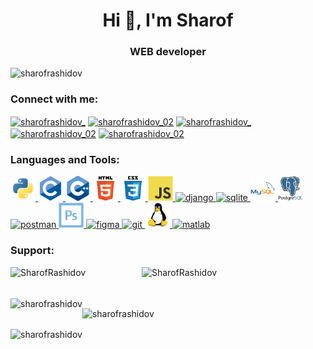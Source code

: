 <h1 align="center">Hi 👋, I'm Sharof</h1>
<h3 align="center">WEB developer</h3>

<p align="left"> <img
    src="https://komarev.com/ghpvc/?username=sharofrashidov&label=Profile%20views&color=0e75b6&style=flat"
    alt="sharofrashidov" /> </p>

<h3 align="left">Connect with me:</h3>
<p align="left">
  <a href="https://t.me/sharofrashidov_02" target="blank"><img align="center"
      src="https://upload.wikimedia.org/wikipedia/commons/8/82/Telegram_logo.svg" alt="sharofrashidov_" height="30"
      width="40" /></a>
  <a href="https://instagram.com/sharofrashidov_02" target="blank"><img align="center"
      src="https://raw.githubusercontent.com/rahuldkjain/github-profile-readme-generator/master/src/images/icons/Social/instagram.svg"
      alt="sharofrashidov_02" height="30" width="40" /></a>
  <a href="https://twitter.com/sharofrashidov_" target="blank"><img align="center"
      src="https://raw.githubusercontent.com/rahuldkjain/github-profile-readme-generator/master/src/images/icons/Social/twitter.svg"
      alt="sharofrashidov_" height="30" width="40" /></a>
  <a href="https://fb.com/sharofrashidov_02" target="blank"><img align="center"
      src="https://raw.githubusercontent.com/rahuldkjain/github-profile-readme-generator/master/src/images/icons/Social/facebook.svg"
      alt="sharofrashidov_02" height="30" width="40" /></a>
  <a href="https://www.youtube.com/@sharofrashidov_02" target="blank"><img align="center"
      src="https://raw.githubusercontent.com/rahuldkjain/github-profile-readme-generator/master/src/images/icons/Social/youtube.svg"
      alt="sharofrashidov_02" height="30" width="40" /></a>
</p>

<h3 align="left">Languages and Tools:</h3>
<p align="left">
  <a href="https://www.python.org" target="_blank" rel="noreferrer">
    <img src="https://raw.githubusercontent.com/devicons/devicon/master/icons/python/python-original.svg" alt="python" width="40" height="40" />
  </a>
  
  <a href="https://www.cprogramming.com/" target="_blank" rel="noreferrer">
    <img src="https://raw.githubusercontent.com/devicons/devicon/master/icons/c/c-original.svg" alt="c" width="40" height="40" />
  </a>
  
  <a href="https://www.w3schools.com/cpp/" target="_blank" rel="noreferrer">
    <img src="https://raw.githubusercontent.com/devicons/devicon/master/icons/cplusplus/cplusplus-original.svg" alt="cplusplus" width="40" height="40" />
  </a>
  
  <a href="https://www.w3.org/html/" target="_blank" rel="noreferrer">
    <img src="https://raw.githubusercontent.com/devicons/devicon/master/icons/html5/html5-original-wordmark.svg" alt="html5" width="40" height="40" />
  </a>
  
  <a href="https://www.w3schools.com/css/" target="_blank" rel="noreferrer">
    <img src="https://raw.githubusercontent.com/devicons/devicon/master/icons/css3/css3-original-wordmark.svg" alt="css3" width="40" height="40" />
  </a>
  
  <a href="https://developer.mozilla.org/en-US/docs/Web/JavaScript" target="_blank" rel="noreferrer">
    <img src="https://raw.githubusercontent.com/devicons/devicon/master/icons/javascript/javascript-original.svg" alt="javascript" width="40" height="40" />
  </a>
  
  <a href="https://www.djangoproject.com/" target="_blank" rel="noreferrer">
    <img src="https://cdn.worldvectorlogo.com/logos/django.svg" alt="django" width="40" height="40" />
  </a>
  
  <a href="https://www.sqlite.org/" target="_blank" rel="noreferrer">
    <img src="https://www.vectorlogo.zone/logos/sqlite/sqlite-icon.svg" alt="sqlite" width="40" height="40" />
  </a>

  <a href="https://www.mysql.com/" target="_blank" rel="noreferrer">
    <img src="https://raw.githubusercontent.com/devicons/devicon/master/icons/mysql/mysql-original-wordmark.svg" alt="mysql" width="40" height="40" />
  </a>
  
  <a href="https://www.postgresql.org" target="_blank" rel="noreferrer">
    <img src="https://raw.githubusercontent.com/devicons/devicon/master/icons/postgresql/postgresql-original-wordmark.svg" alt="postgresql" width="40" height="40" />
  </a>
  
  <a href="https://postman.com" target="_blank" rel="noreferrer">
    <img src="https://www.vectorlogo.zone/logos/getpostman/getpostman-icon.svg" alt="postman" width="40" height="40" />
  </a>
  
  <a href="https://www.photoshop.com/en" target="_blank" rel="noreferrer">
    <img src="https://raw.githubusercontent.com/devicons/devicon/master/icons/photoshop/photoshop-line.svg" alt="photoshop" width="40" height="40" />
  </a>
  
  <a href="https://www.figma.com/" target="_blank" rel="noreferrer">
    <img src="https://www.vectorlogo.zone/logos/figma/figma-icon.svg" alt="figma" width="40" height="40" />
  </a>
  
  <a href="https://git-scm.com/" target="_blank" rel="noreferrer">
    <img src="https://www.vectorlogo.zone/logos/git-scm/git-scm-icon.svg" alt="git" width="40" height="40" />
  </a>
  
  <a href="https://www.linux.org/" target="_blank" rel="noreferrer">
    <img src="https://raw.githubusercontent.com/devicons/devicon/master/icons/linux/linux-original.svg" alt="linux" width="40" height="40" />
  </a>

  <a href="https://www.mathworks.com/" target="_blank" rel="noreferrer">
    <img src="https://upload.wikimedia.org/wikipedia/commons/2/21/Matlab_Logo.png" alt="matlab" width="40" height="40" />
  </a>
</p>

<h3 align="left">Support:</h3>
<p><a href="https://www.buymeacoffee.com/SharofRashidov"> <img align="left"
      src="https://cdn.buymeacoffee.com/buttons/v2/default-yellow.png" height="50" width="210"
      alt="SharofRashidov" /></a><a href="https://ko-fi.com/SharofRashidov"> <img align="left"
      src="https://cdn.ko-fi.com/cdn/kofi3.png?v=3" height="50" width="210" alt="SharofRashidov" /></a></p>
<br><br>

<p><img align="left"
    src="https://github-readme-stats.vercel.app/api/top-langs?username=sharofrashidov&show_icons=true&locale=en&layout=compact"
    alt="sharofrashidov" /></p>

<p>&nbsp;<img align="center"
    src="https://github-readme-stats.vercel.app/api?username=sharofrashidov&show_icons=true&locale=en"
    alt="sharofrashidov" /></p>

<p><img align="center" src="https://github-readme-streak-stats.herokuapp.com/?user=sharofrashidov&"
    alt="sharofrashidov" /></p>
